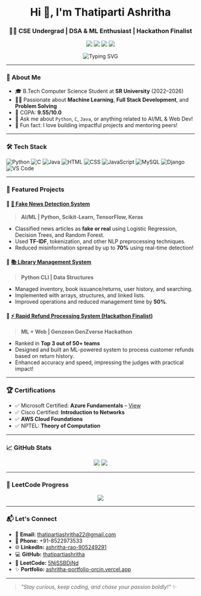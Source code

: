 <h1 align="center">Hi 👋, I'm Thatiparti Ashritha</h1>
<h3 align="center">👩‍💻 CSE Undergrad | DSA & ML Enthusiast | Hackathon Finalist</h3>

<p align="center">
  <a href="https://leetcode.com/u/5NjSSBDjNd/"><img src="https://img.shields.io/badge/LeetCode-Profile-orange?style=for-the-badge&logo=leetcode"></a>
  <a href="https://www.linkedin.com/in/ashritha-rao-905249291/"><img src="https://img.shields.io/badge/LinkedIn-ashritha-blue?style=for-the-badge&logo=linkedin"></a>
  <a href="https://github.com/thatipartiashritha"><img src="https://img.shields.io/badge/GitHub-ashritha-black?style=for-the-badge&logo=github"></a>
  <a href="https://ashritha-portfolio-orcin.vercel.app/"><img src="https://img.shields.io/badge/Portfolio-Visit-green?style=for-the-badge&logo=vercel"></a>
</p>

<p align="center">
  <img src="https://readme-typing-svg.demolab.com?font=Fira+Code&size=30&pause=1000&color=F779A1&center=true&vCenter=true&width=600&lines=Software+Developer;Tech+Innovator;AI+Enthusiast" alt="Typing SVG" />
</p>

---

### 🌟 About Me

- 🎓 B.Tech Computer Science Student at **SR University** (2022–2026)
- 👩‍💻 Passionate about **Machine Learning**, **Full Stack Development**, and **Problem Solving**
- 🧠 CGPA: **9.55/10.0**
- 💬 Ask me about `Python`, `C`, `Java`, or anything related to AI/ML & Web Dev!
- 🚀 Fun fact: I love building impactful projects and mentoring peers!

---

### 🛠️ Tech Stack

![Python](https://img.shields.io/badge/Python-3776AB?style=flat&logo=python&logoColor=white)
![C](https://img.shields.io/badge/C-00599C?style=flat&logo=c&logoColor=white)
![Java](https://img.shields.io/badge/Java-ED8B00?style=flat&logo=java&logoColor=white)
![HTML](https://img.shields.io/badge/HTML5-e34c26?style=flat&logo=html5&logoColor=white)
![CSS](https://img.shields.io/badge/CSS3-1572b6?style=flat&logo=css3&logoColor=white)
![JavaScript](https://img.shields.io/badge/JavaScript-f7df1e?style=flat&logo=javascript&logoColor=black)
![MySQL](https://img.shields.io/badge/MySQL-005C84?style=flat&logo=mysql&logoColor=white)
![Django](https://img.shields.io/badge/Django-092E20?style=flat&logo=django&logoColor=white)
![VS Code](https://img.shields.io/badge/VS_Code-007ACC?style=flat&logo=visual-studio-code&logoColor=white)

---

### 📌 Featured Projects

#### 🔹 [🚀 Fake News Detection System](https://github.com/thatipartiashritha/fake_news_detection/blob/main/FakeNewsDetection.ipynb)
> **AI/ML | Python, Scikit-Learn, TensorFlow, Keras**

- Classified news articles as **fake or real** using Logistic Regression, Decision Trees, and Random Forest.
- Used **TF-IDF**, tokenization, and other NLP preprocessing techniques.
- Reduced misinformation spread by up to **70%** using real-time detection!

#### 🔹 [📚 Library Management System](https://github.com/thatipartiashritha/library_management)
> **Python CLI | Data Structures**

- Managed inventory, book issuance/returns, user history, and searching.
- Implemented with arrays, structures, and linked lists.
- Improved operations and reduced management time by **50%**.

#### 🔹 [⚡ Rapid Refund Processing System (Hackathon Finalist)](https://drive.google.com/file/d/1oaMWbEydzLNXbkO6TyWL1HNt5np6BPVQ/view?usp=sharing)
> **ML + Web | Genzeon GenZverse Hackathon**

- Ranked in **Top 3 out of 50+ teams**
- Designed and built an ML-powered system to process customer refunds based on return history.
- Enhanced accuracy and speed, impressing the judges with practical impact!

---

### 🏆 Certifications

- ✅ Microsoft Certified: **Azure Fundamentals** – [View](https://drive.google.com/file/d/17T2WYRcHBFmAhOHk1USvC2gR1v6VrrBL/view?usp=sharing)
- ✅ Cisco Certified: **Introduction to Networks**
- ✅ **AWS Cloud Foundations**
- ✅ NPTEL: **Theory of Computation**

---

### 📈 GitHub Stats

<p align="center">
  <img src="https://github-readme-stats.vercel.app/api?username=thatipartiashritha&show_icons=true&theme=radical" />
  <img src="https://github-readme-streak-stats.herokuapp.com/?user=thatipartiashritha&theme=radical" />
</p>

---

### 🧩 LeetCode Progress

<p align="center">
  <img src="https://leetcard.jacoblin.cool/5NjSSBDjNd?ext=contest&theme=light" />
</p>

---

### 📬 Let's Connect

- 📧 **Email:** thatipartiashritha22@gmail.com  
- 📱 **Phone:** +91-8522973533  
- 🌐 **LinkedIn:** [ashritha-rao-905249291](https://www.linkedin.com/in/ashritha-rao-905249291/)  
- 💻 **GitHub:** [thatipartiashritha](https://github.com/thatipartiashritha)  
- 🔗 **LeetCode:** [5NjSSBDjNd](https://leetcode.com/u/5NjSSBDjNd/)  
- ✨ **Portfolio:** [ashritha-portfolio-orcin.vercel.app](https://ashritha-portfolio-orcin.vercel.app/)

---

> *"Stay curious, keep coding, and chase your passion boldly!"* ✨
